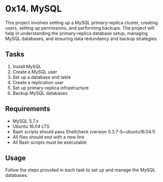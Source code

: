 # 0x14. MySQL

This project involves setting up a MySQL primary-replica cluster, creating users, setting up permissions, and performing backups. The project will help in understanding the primary-replica database setup, managing MySQL databases, and ensuring data redundancy and backup strategies.

## Tasks

1. Install MySQL
2. Create a MySQL user
3. Set up a database and table
4. Create a replication user
5. Set up primary-replica infrastructure
6. Backup MySQL databases

## Requirements

- MySQL 5.7.x
- Ubuntu 16.04 LTS
- Bash scripts should pass Shellcheck (version 0.3.7-5~ubuntu16.04.1)
- All files should end with a new line
- All Bash scripts must be executable

## Usage

Follow the steps provided in each task to set up and manage the MySQL databases.
